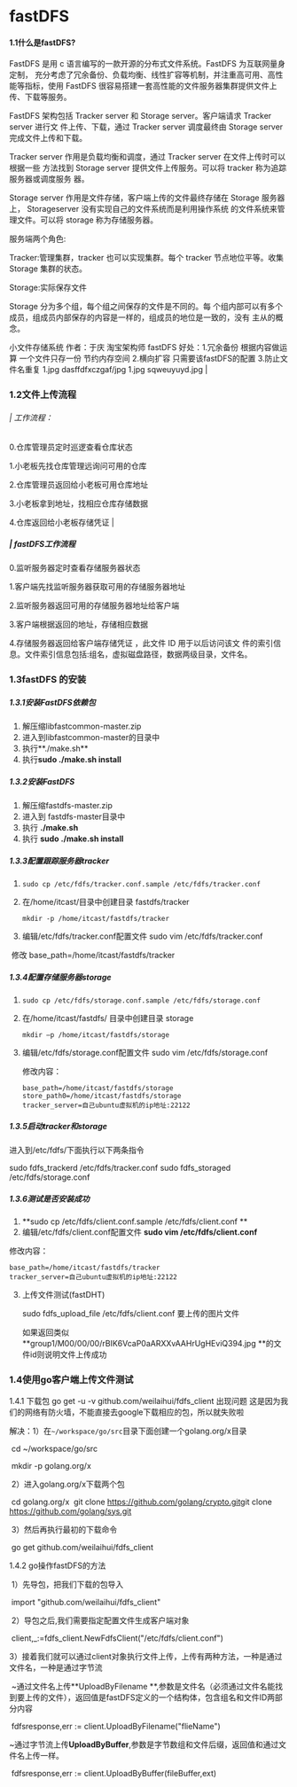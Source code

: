 # fastDFS

#### 1.1什么是fastDFS?

FastDFS 是用 c 语言编写的一款开源的分布式文件系统。FastDFS 为互联网量身定制， 充分考虑了冗余备份、负载均衡、线性扩容等机制，并注重高可用、高性能等指标，使用 FastDFS 很容易搭建一套高性能的文件服务器集群提供文件上传、下载等服务。

FastDFS 架构包括 Tracker server 和 Storage server。客户端请求 Tracker server 进行文 件上传、下载，通过 Tracker server 调度最终由 Storage server 完成文件上传和下载。 

Tracker server 作用是负载均衡和调度，通过 Tracker server 在文件上传时可以根据一些 方法找到 Storage server 提供文件上传服务。可以将 tracker 称为追踪服务器或调度服务 器。 

Storage server 作用是文件存储，客户端上传的文件最终存储在 Storage 服务器上， Storageserver 没有实现自己的文件系统而是利用操作系统 的文件系统来管理文件。可以将 storage 称为存储服务器。 

服务端两个角色: 

Tracker:管理集群，tracker 也可以实现集群。每个 tracker 节点地位平等。收集 Storage 集群的状态。 

Storage:实际保存文件 

Storage 分为多个组，每个组之间保存的文件是不同的。每 个组内部可以有多个成员，组成员内部保存的内容是一样的，组成员的地位是一致的，没有 主从的概念。

小文件存储系统       作者：于庆  淘宝架构师  fastDFS         好处：1.冗余备份   根据内容做运算   一个文件只存一份  节约内存空间       2.横向扩容  只需要该fastDFS的配置       3.防止文件名重复      1.jpg   dasffdfxczgaf/jpg    1.jpg      sqweuyuyd.jpg |

### 1.2文件上传流程

######   | 工作流程：   

  0.仓库管理员定时巡逻查看仓库状态  

 1.小老板先找仓库管理远询问可用的仓库

 2.仓库管理员返回给小老板可用仓库地址  

 3.小老板拿到地址，找相应仓库存储数据   

 4.仓库返回给小老板存储凭证 |    

#####   | fastDFS工作流程  

 0.监听服务器定时查看存储服务器状态 

 1.客户端先找监听服务器获取可用的存储服务器地址   

 2.监听服务器返回可用的存储服务器地址给客户端  

 3.客户端根据返回的地址，存储相应数据  

 4.存储服务器返回给客户端存储凭证 ，此文件 ID 用于以后访问该文 件的索引信息。文件索引信息包括:组名，虚拟磁盘路径，数据两级目录，文件名。

### 1.3fastDFS 的安装

##### 1.3.1安装FastDFS依赖包

1. 解压缩libfastcommon-master.zip
2. 进入到libfastcommon-master的目录中
3. 执行**./make.sh**
4. 执行**sudo ./make.sh install**

##### 1.3.2安装FastDFS

1. 解压缩fastdfs-master.zip
2. 进入到 fastdfs-master目录中
3. 执行 **./make.sh**
4. 执行 **sudo ./make.sh install**

##### 1.3.3配置跟踪服务器tracker

1. ```shell
   sudo cp /etc/fdfs/tracker.conf.sample /etc/fdfs/tracker.conf
   ```

2. 在/home/itcast/目录中创建目录 fastdfs/tracker      

   ```shell
   mkdir -p /home/itcast/fastdfs/tracker
   ```

3. 编辑/etc/fdfs/tracker.conf配置文件    sudo vim /etc/fdfs/tracker.conf

​          修改 base_path=/home/itcast/fastdfs/tracker

##### 1.3.4配置存储服务器storage 

1. ```
   sudo cp /etc/fdfs/storage.conf.sample /etc/fdfs/storage.conf
   ```

2. 在/home/itcast/fastdfs/ 目录中创建目录 storage

   ```shell
   mkdir –p /home/itcast/fastdfs/storage
   ```

3. 编辑/etc/fdfs/storage.conf配置文件  sudo vim /etc/fdfs/storage.conf

   修改内容：

   ```shell
   base_path=/home/itcast/fastdfs/storage
   store_path0=/home/itcast/fastdfs/storage
   tracker_server=自己ubuntu虚拟机的ip地址:22122
   ```

##### 1.3.5启动tracker和storage

进入到/etc/fdfs/下面执行以下两条指令

sudo  fdfs_trackerd  /etc/fdfs/tracker.conf
sudo fdfs_storaged  /etc/fdfs/storage.conf

##### 1.3.6测试是否安装成功

1. **sudo cp /etc/fdfs/client.conf.sample /etc/fdfs/client.conf **
2. 编辑/etc/fdfs/client.conf配置文件  **sudo vim /etc/fdfs/client.conf**

修改内容：

```shell
base_path=/home/itcast/fastdfs/tracker
tracker_server=自己ubuntu虚拟机的ip地址:22122
```

3. 上传文件测试(fastDHT)

   sudo fdfs_upload_file /etc/fdfs/client.conf 要上传的图片文件 

   如果返回类似**group1/M00/00/00/rBIK6VcaP0aARXXvAAHrUgHEviQ394.jpg **的文件id则说明文件上传成功

### 1.4使用go客户端上传文件测试

1.4.1 下载包 go get -u -v github.com/weilaihui/fdfs_client    出现问题 这是因为我们的网络有防火墙，不能直接去google下载相应的包，所以就失败啦

​	 解决：1）在`~/workspace/go/src`目录下面创建一个golang.org/x目录 

​	cd  ~/workspace/go/src

​	mkdir -p golang.org/x

​	2）进入golang.org/x下载两个包

​	cd golang.org/x
​	git clone https://github.com/golang/crypto.git
​	git clone https://github.com/golang/sys.git

​	3）然后再执行最初的下载命令

​	go get github.com/weilaihui/fdfs_client

1.4.2 go操作fastDFS的方法

​	1）先导包，把我们下载的包导入

​	import "github.com/weilaihui/fdfs_client"

​	2）导包之后,我们需要指定配置文件生成客户端对象

​	client,_:=fdfs_client.NewFdfsClient("/etc/fdfs/client.conf")

​	3）接着我们就可以通过client对象执行文件上传，上传有两种方法，一种是通过文件名，一种是通过字节流

​		~通过文件名上传**UploadByFilename **,参数是文件名（必须通过文件名能找到要上传的文件），返回值是fastDFS定义的一个结构体，包含组名和文件ID两部分内容

​		fdfsresponse,err := client.UploadByFilename("flieName")

​		~通过字节流上传**UploadByBuffer**,参数是字节数组和文件后缀，返回值和通过文件名上传一样。

​		fdfsresponse,err := client.UploadByBuffer(fileBuffer,ext)

